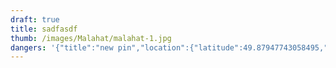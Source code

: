 ```yaml
---
draft: true
title: sadfasdf
thumb: /images/Malahat/malahat-1.jpg
dangers: '{"title":"new pin","location":{"latitude":49.87947743058495,"longitude":-125.6644856059931,"elevation":207.88035728255778},"view":{"latitude":49.38297996892141,"longitude":-125.05314302989999,"height":159479.20090013876,"heading":359.9999999999999,"pitch":-90,"roll":0}}'
---
```

